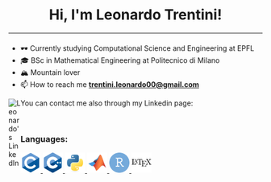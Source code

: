 <h1 align="center">Hi, I'm Leonardo Trentini!</h1>
<p align="center">
</p>
<hr/>
<h4 align="center"></h4>

- :dark_sunglasses: Currently studying Computational Science and Engineering at EPFL
- :mortar_board: BSc in Mathematical Engineering at Politecnico di Milano
- :mountain_snow: Mountain lover
- 📫 How to reach me **trentini.leonardo00@gmail.com**

You can contact me also through my Linkedin page:
<a href="https://www.linkedin.com/in/leonardo-trentini-35b3a020a/">
  <img align="left" alt="Leonardo's LinkedIn" width="24px" src="https://img.icons8.com/nolan/96/linkedin.png" />
</a>

<br>

<h3 align="left">Languages:</h3>
<p align="left"> <a href="https://www.cprogramming.com/" target="_blank"
    rel="noreferrer"> <img src="https://raw.githubusercontent.com/devicons/devicon/master/icons/c/c-original.svg"
      alt="c" width="40" height="40" /> </a> <a href="https://www.w3schools.com/cpp/" target="_blank" rel="noreferrer">
    <img src="https://raw.githubusercontent.com/devicons/devicon/master/icons/cplusplus/cplusplus-original.svg"
      alt="cplusplus" width="40" height="40" /> </a>
  <a href="https://www.python.org" target="_blank" rel="noreferrer"> <img
      src="https://raw.githubusercontent.com/devicons/devicon/master/icons/python/python-original.svg" alt="python"
      width="40" height="40" /> </a> 
  <a href="https://www.mathworks.com/products/matlab.html" target="_blank" rel="noreferrer"> <img
      src="https://github.com/devicons/devicon/blob/master/icons/matlab/matlab-original.svg" alt="matlab"
      width="40" height="40" /> </a> 
  <a href="https://www.rstudio.com/" target="_blank" rel="noreferrer"> <img
      src="https://github.com/devicons/devicon/blob/master/icons/rstudio/rstudio-plain.svg" alt="rstudio"
      width="40" height="40" /> </a> 
  <a href="https://www.latex-project.org/" target="_blank" rel="noreferrer"> <img
      src="https://github.com/devicons/devicon/blob/master/icons/latex/latex-original.svg" alt="latex"
      width="40" height="40" /> </a> 
  
  </p>
<br>
